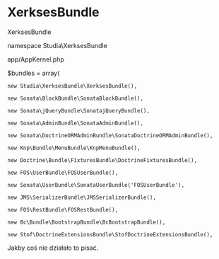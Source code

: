 XerksesBundle
=============

XerksesBundle

namespace Studia\XerksesBundle

app/AppKernel.php

 $bundles = array(
    
    new Studia\XerksesBundle\XerksesBundle(),

    new Sonata\BlockBundle\SonataBlockBundle(),

    new Sonata\jQueryBundle\SonatajQueryBundle(),

    new Sonata\AdminBundle\SonataAdminBundle(),

    new Sonata\DoctrineORMAdminBundle\SonataDoctrineORMAdminBundle(),
    
    new Knp\Bundle\MenuBundle\KnpMenuBundle(),
    
    new Doctrine\Bundle\FixturesBundle\DoctrineFixturesBundle(),
    
    new FOS\UserBundle\FOSUserBundle(),
    
    new Sonata\UserBundle\SonataUserBundle('FOSUserBundle'),
    
    new JMS\SerializerBundle\JMSSerializerBundle(),
    
    new FOS\RestBundle\FOSRestBundle(),
    
    new Bc\Bundle\BootstrapBundle\BcBootstrapBundle(),
    
    new Stof\DoctrineExtensionsBundle\StofDoctrineExtensionsBundle(),

Jakby coś nie działało to pisać. 
